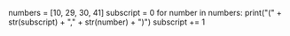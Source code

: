 numbers = [10, 29, 30, 41]
subscript = 0
for number in numbers:
    print("(" + str(subscript) + "," + str(number) + ")")
    subscript += 1
